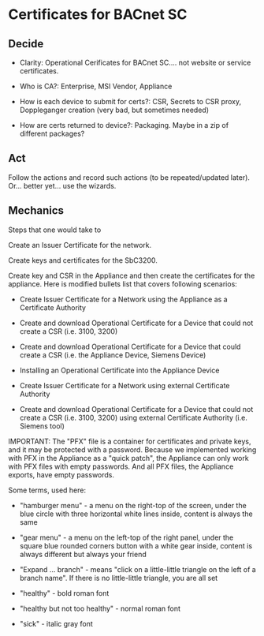 # Certificates for BACnet SC
## Decide
* Clarity: Operational Cerificates for BACnet SC.... not website or service certificates.
  
* Who is CA?:  Enterprise, MSI Vendor, Appliance
* How is each device to submit for certs?: CSR, Secrets to CSR proxy, Doppleganger creation (very bad, but sometimes needed)
* How are certs returned to device?: Packaging. Maybe in a zip of different packages?

## Act
Follow the actions and record such actions (to be repeated/updated later).\
Or... better yet... use the wizards.


## Mechanics
Steps that one would take to

Create an Issuer Certificate for the network.

Create keys and certificates for the SbC3200.

Create key and CSR in the Appliance and then create the certificates for the appliance.
Here is modified bullets list that covers following scenarios:

- Create Issuer Certificate for a Network using the Appliance as a Certificate Authority

- Create and download Operational Certificate for a Device that could not create a CSR (i.e. 3100, 3200)

- Create and download Operational Certificate for a Device that could create a CSR (i.e. the Appliance Device, Siemens Device)

- Installing an Operational Certificate into the Appliance Device

- Create Issuer Certificate for a Network using external Certificate Authority

- Create and download Operational Certificate for a Device that could not create a CSR (i.e. 3100, 3200) using external Certificate Authority (i.e. Siemens tool)

IMPORTANT: The "PFX" file is a container for certificates and private keys, and it may be protected with a password. Because we implemented working with PFX in the Appliance as a "quick patch", the Appliance can only work with PFX files with empty passwords. And all PFX files, the Appliance exports, have empty passwords. 

Some terms, used here:

 - "hamburger menu" - a menu on the right-top of the screen, under the blue circle with three horizontal white lines inside, content is always the same
   
 - "gear menu" - a menu on the left-top of the right panel, under the square blue rounded corners button with a white gear inside, content is always different but always your friend
 - "Expand ... branch" - means "click on a little-little triangle on the left of a branch name". If there is no little-little triangle, you are all set
 - "healthy" - bold roman font
 - "healthy but not too healthy" - normal roman font
 - "sick" - italic gray font
